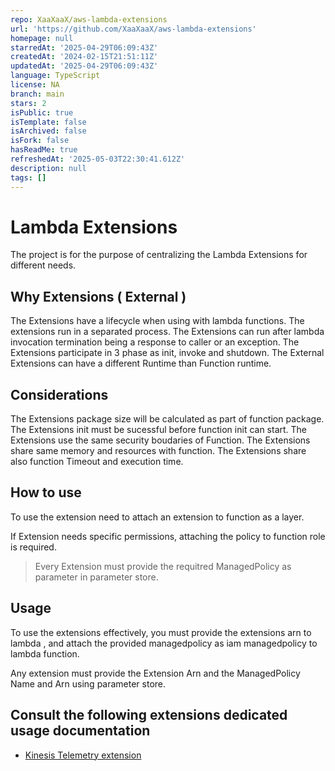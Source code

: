 ```yaml
---
repo: XaaXaaX/aws-lambda-extensions
url: 'https://github.com/XaaXaaX/aws-lambda-extensions'
homepage: null
starredAt: '2025-04-29T06:09:43Z'
createdAt: '2024-02-15T21:51:11Z'
updatedAt: '2025-04-29T06:09:43Z'
language: TypeScript
license: NA
branch: main
stars: 2
isPublic: true
isTemplate: false
isArchived: false
isFork: false
hasReadMe: true
refreshedAt: '2025-05-03T22:30:41.612Z'
description: null
tags: []
---
```


# Lambda Extensions

The project is for the purpose of centralizing the Lambda Extensions for different needs.

## Why Extensions ( External )

The Extensions have a lifecycle when using with lambda functions.
The extensions run in a separated process.
The Extensions can run after lambda invocation termination being a response to caller or an exception.
The Extensions participate in 3 phase as init, invoke and shutdown.
The External Extensions can have a different Runtime than Function runtime.

## Considerations

The Extensions package size will be calculated as part of function package.
The Extensions init must be sucessful before function init can start.
The Extensions use the same security boudaries of Function.
The Extensions share same memory and resources with function.
The Extensions share also function Timeout and execution time.

## How to use

To use the extension need to attach an extension to function as a layer.

If Extension needs specific permissions, attaching the policy to function role  is required.

> Every Extension must provide the requitred ManagedPolicy as parameter in parameter store.

## Usage

To use the extensions effectively, you must provide the extensions arn to lambda , and attach the provided managedpolicy as iam managedpolicy to lambda function.

Any extension must provide the Extension Arn and the ManagedPolicy Name and Arn using parameter store.

## Consult the following extensions dedicated usage documentation

- [Kinesis Telemetry extension](./docs/kinesis-telemetry-extension.md)
